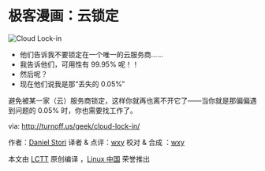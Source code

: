 # 极客漫画：云锁定

![Cloud Lock-in](http://turnoff.us/image/en/cloud-lock-in.png)

- 他们告诉我不要锁定在一个唯一的云服务商……
- 我告诉他们，可用性有 99.95% 呢！！
- 然后呢？
- 现在他们说我是那“丢失的 0.05%”

避免被某一家（云）服务商锁定，这样你就再也离不开它了——当你就是那偏偏遇到问题的
0.05% 时，你也需要找工作了。

via: http://turnoff.us/geek/cloud-lock-in/

作者：[Daniel Stori][a] 译者 & 点评：[wxy](https://github.com/wxy) 校对 & 合成
：[wxy](https://github.com/wxy)

本文由 [LCTT](https://github.com/LCTT/TranslateProject) 原创编译
，[Linux 中国](https://linux.cn/) 荣誉推出

[a]: http://turnoff.us/about/
